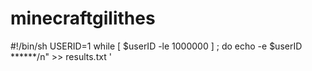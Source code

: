 minecraftgilithes
=================
#!/bin/sh
USERID=1
while [ $userID -le 1000000 ] ; do 
 echo -e $userID ******/n" >> results.txt
 '
